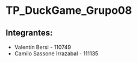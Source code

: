 # TP_DuckGame_Grupo08
 
## Integrantes:
- Valentín Bersi - 110749
- Camilo Sassone Irrazabal - 111135
